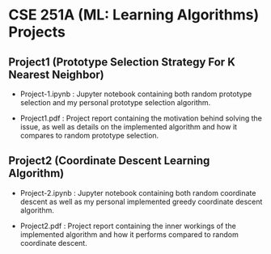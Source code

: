 # CSE 251A (ML: Learning Algorithms) Projects

## Project1 (Prototype Selection Strategy For K Nearest Neighbor)
* Project-1.ipynb : Jupyter notebook containing both random prototype selection and my personal prototype selection algorithm.

* Project1.pdf : Project report containing the motivation behind solving the issue, as well as details on the implemented algorithm and how it compares to random prototype selection.

## Project2 (Coordinate Descent Learning Algorithm)
* Project-2.ipynb : Jupyter notebook containing both random coordinate descent as well as my personal implemented greedy coordinate descent algorithm.

* Project2.pdf : Project report containing the inner workings of the implemented algorithm and how it performs compared to random coordinate descent.

